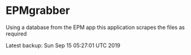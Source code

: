 # EPMgrabber
Using a database from the EPM app this application scrapes the files as required


Latest backup: Sun Sep 15 05:27:01 UTC 2019

